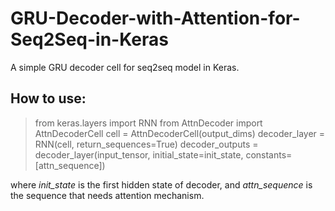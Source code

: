 # GRU-Decoder-with-Attention-for-Seq2Seq-in-Keras
A simple GRU decoder cell for seq2seq model in Keras.

## How to use:

> from keras.layers import RNN
> from AttnDecoder import AttnDecoderCell
> cell = AttnDecoderCell(output_dims)
> decoder_layer = RNN(cell, return_sequences=True)
> decoder_outputs = decoder_layer(input_tensor, initial_state=init_state, constants=[attn_sequence])

where *init_state* is the first hidden state of decoder, and *attn_sequence* is the sequence that needs attention mechanism.
